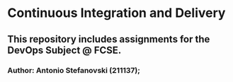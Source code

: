 # Continuous Integration and Delivery

## This repository includes assignments for the DevOps Subject @ FCSE.

### Author: Antonio Stefanovski (211137);

